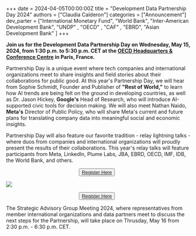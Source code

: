 +++
date =  2024-04-05T00:00:00Z
title = "Development Data Partnership Day 2024"
authors = ["Claudia Calderon"]
categories = ["Announcement"]
dev_parter = ["International Monetary Fund", "World Bank", "Inter-American Development Bank", "UNDP" , "OECD" , "CAF" , "EBRD", "Asian Development Bank" ]
+++

**Join us for the Development Data Partnership Day on Wednesday, May 15, 2024, from 1:30 p.m. to 5:30 p.m. CET at the [OECD Headquarters & Conference Centre](https://www.oecd.org/conference-centre/access/) in Paris, France.**

Partnership Day is a unique event where tech companies and international organizations meet to share insights and field stories about their collaborations for public good. At this year's Partnership Day, we will hear from Sophie Schmidt, Founder and Publisher of **"Rest of World,"** to learn how AI trends are being felt on the ground in developing countries, as well as Dr. Jason Hickey, **Google's** Head of Research, who will introduce AI-supported civic tools for decision making. We will also meet Nathan Naido, **Meta's** Director of Public Policy, who will share Meta's current and future plans for translating company data into meaningful social and economic insights. 

Partnership Day will also feature our favorite tradition - relay lightning talks - where duos from companies and international organizations will proudly present the results of their collaborations. This year's relay talks will feature participants from Meta, LinkedIn, Plume Labs, JBA, EBRD, OECD, IMF, IDB, the World Bank, and others.


<p style="text-align:center">
    <button type="button" class="btn btn-outline-info"><a href="https://forms.office.com.mcas.ms/pages/responsepage.aspx?id=wP6iMWsmZ0y1bieW2PWcNnFCsHhxqiNJllqArA6vm_1UME01STJNWlFIV1U3TVcwNzRVRFpQVzY4Qy4u"> Register Here
    </a>
    </button>
    &nbsp;
    
</p>

![](Day_2024.png)

<p style="text-align:center">
    <button type="button" class="btn btn-outline-info"><a href="https://forms.office.com.mcas.ms/pages/responsepage.aspx?id=wP6iMWsmZ0y1bieW2PWcNnFCsHhxqiNJllqArA6vm_1UME01STJNWlFIV1U3TVcwNzRVRFpQVzY4Qy4u"> Register Here
    </a>
    </button>
    &nbsp;
    
</p>

The Strategic Advisory Group Meeting 2024, where representatives from member international organizations and data partners meet to discuss the next steps for the Partnership, will take place on Thrusday, May 16 from 2:30 p.m. - 6:30 p.m. CET. 
